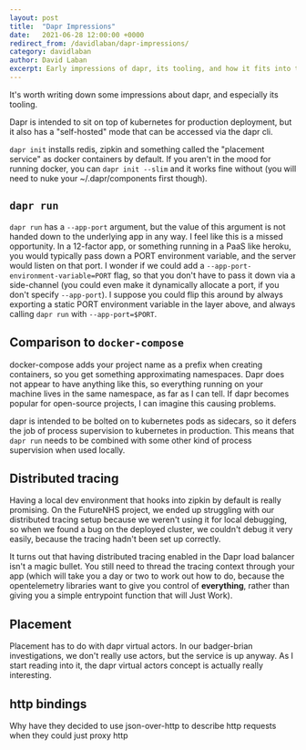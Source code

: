 ```yaml
---
layout: post
title:  "Dapr Impressions"
date:   2021-06-28 12:00:00 +0000
redirect_from: /davidlaban/dapr-impressions/
category: davidlaban
author: David Laban
excerpt: Early impressions of dapr, its tooling, and how it fits into the universe
---
```


It's worth writing down some impressions about dapr, and especially its tooling.

Dapr is intended to sit on top of kubernetes for production deployment, but it also has a "self-hosted" mode that can be accessed via the dapr cli.

`dapr init` installs redis, zipkin and something called the "placement service" as docker containers by default. If you aren't in the mood for running docker, you can `dapr init --slim` and it works fine without (you will need to nuke your ~/.dapr/components first though).

## `dapr run`

`dapr run` has a `--app-port` argument, but the value of this argument is not handed down to the underlying app in any way. I feel like this is a missed opportunity. In a 12-factor app, or something running in a PaaS like heroku, you would typically pass down a PORT environment variable, and the server would listen on that port. I wonder if we could add a `--app-port-environment-variable=PORT` flag, so that you don't have to pass it down via a side-channel (you could even make it dynamically allocate a port, if you don't specify `--app-port`). I suppose you could flip this around by always exporting a static PORT environment variable in the layer above, and always calling `dapr run` with `--app-port=$PORT`.

## Comparison to `docker-compose`

docker-compose adds your project name as a prefix when creating containers, so you get something approximating namespaces. Dapr does not appear to have anything like this, so everything running on your machine lives in the same namespace, as far as I can tell. If dapr becomes popular for open-source projects, I can imagine this causing problems.

dapr is intended to be bolted on to kubernetes pods as sidecars, so it defers the job of process supervision to kubernetes in production. This means that `dapr run` needs to be combined with some other kind of process supervision when used locally.

## Distributed tracing

Having a local dev environment that hooks into zipkin by default is really promising. On the FutureNHS project, we ended up struggling with our distributed tracing setup because we weren't using it for local debugging, so when we found a bug on the deployed cluster, we couldn't debug it very easily, because the tracing hadn't been set up correctly.

It turns out that having distributed tracing enabled in the Dapr load balancer isn't a magic bullet. You still need to thread the tracing context through your app (which will take you a day or two to work out how to do, because the opentelemetry libraries want to give you control of **everything**, rather than giving you a simple entrypoint function that will Just Work).

## Placement

Placement has to do with dapr virtual actors. In our badger-brian investigations, we don't really use actors, but the service is up anyway. As I start reading into it, the dapr virtual actors concept is actually really interesting.

## http bindings

Why have they decided to use json-over-http to describe http requests when they could just proxy http
